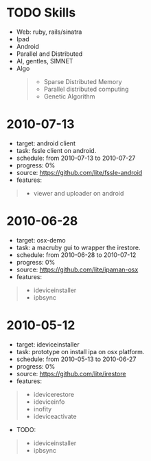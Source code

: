 TODO Skills
====
+ Web: ruby, rails/sinatra
+ Ipad
+ Android     
+ Parallel and Distributed 
+ AI, gentles, SIMNET
+ Algo
  > + Sparse Distributed Memory
  > + Parallel distributed computing
  > + Genetic Algorithm
                   
2010-07-13
====
+ target: android client
+ task: fssle	client on android.
+ schedule: from 2010-07-13 to 2010-07-27
+ progress: 0%
+ source: https://github.com/lite/fssle-android
+ features:
 
> + viewer and uploader on android

2010-06-28
====
+ target: osx-demo
+ task:	a macruby gui to wrapper the irestore.
+ schedule: from 2010-06-28 to 2010-07-12
+ progress: 0%
+ source: https://github.com/lite/ipaman-osx
+ features:
 
> + ideviceinstaller
> + ipbsync  


2010-05-12
====
+ target: ideviceinstaller
+ task:	prototype on install ipa on osx platform.
+ schedule: from 2010-05-13 to 2010-06-27
+ progress: 0%
+ source: https://github.com/lite/irestore
+ features:

> + idevicerestore
> + ideviceinfo
> + inofity
> + ideviceactivate

+ TODO:

> + ideviceinstaller 
> + ipbsync